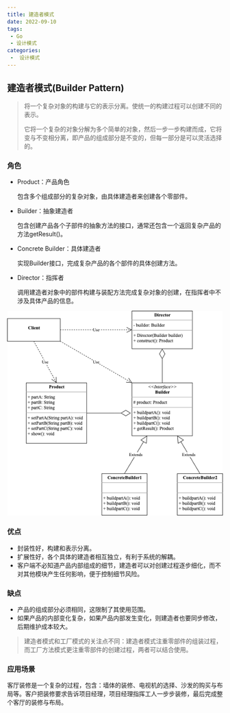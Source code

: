 ```yaml
---
title: 建造者模式
date: 2022-09-10
tags:
 - Go
 - 设计模式
categories:
 -  设计模式
---
```


## 建造者模式(Builder Pattern)

> 将一个复杂对象的构建与它的表示分离。使统一的构建过程可以创建不同的表示。
>
> 它将一个复杂的对象分解为多个简单的对象，然后一步一步构建而成，它将变与不变相分离，即产品的组成部分是不变的，但每一部分是可以灵活选择的。

### **角色**

- Product：产品角色

  包含多个组成部分的复杂对象，由具体建造者来创建各个零部件。 

- Builder：抽象建造者

  包含创建产品各个子部件的抽象方法的接口，通常还包含一个返回复杂产品的方法getResult()。

- Concrete Builder：具体建造者

  实现Builder接口，完成复杂产品的各个部件的具体创建方法。

- Director：指挥者

  调用建造者对象中的部件构建与装配方法完成复杂对象的创建，在指挥者中不涉及具体产品的信息。

![建造者模式](../images/builder.png)

### **优点**

- 封装性好，构建和表示分离。
- 扩展性好，各个具体的建造者相互独立，有利于系统的解耦。
- 客户端不必知道产品内部组成的细节，建造者可以对创建过程逐步细化，而不对其他模块产生任何影响，便于控制细节风险。

### **缺点**

- 产品的组成部分必须相同，这限制了其使用范围。
- 如果产品的内部变化复杂，如果产品内部发生变化，则建造者也要同步修改，后期维护成本较大。

> 建造者模式和工厂模式的关注点不同：建造者模式注重零部件的组装过程，而工厂方法模式更注重零部件的创建过程，两者可以结合使用。

### **应用场景**

客厅装修是一个复杂的过程，包含：墙体的装修、电视机的选择、沙发的购买与布局等。客户把装修要求告诉项目经理，项目经理指挥工人一步步装修，最后完成整个客厅的装修与布局。

  

  

  